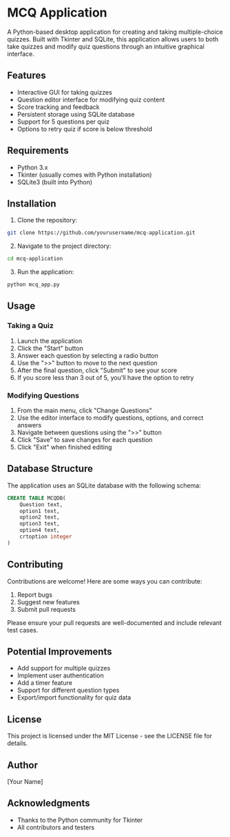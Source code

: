 # MCQ Application

A Python-based desktop application for creating and taking multiple-choice quizzes. Built with Tkinter and SQLite, this application allows users to both take quizzes and modify quiz questions through an intuitive graphical interface.

## Features

- Interactive GUI for taking quizzes
- Question editor interface for modifying quiz content
- Score tracking and feedback
- Persistent storage using SQLite database
- Support for 5 questions per quiz
- Options to retry quiz if score is below threshold

## Requirements

- Python 3.x
- Tkinter (usually comes with Python installation)
- SQLite3 (built into Python)

## Installation

1. Clone the repository:
```bash
git clone https://github.com/yourusername/mcq-application.git
```

2. Navigate to the project directory:
```bash
cd mcq-application
```

3. Run the application:
```bash
python mcq_app.py
```

## Usage

### Taking a Quiz

1. Launch the application
2. Click the "Start" button
3. Answer each question by selecting a radio button
4. Use the ">>" button to move to the next question
5. After the final question, click "Submit" to see your score
6. If you score less than 3 out of 5, you'll have the option to retry

### Modifying Questions

1. From the main menu, click "Change Questions"
2. Use the editor interface to modify questions, options, and correct answers
3. Navigate between questions using the ">>" button
4. Click "Save" to save changes for each question
5. Click "Exit" when finished editing

## Database Structure

The application uses an SQLite database with the following schema:

```sql
CREATE TABLE MCQDB(
    Question text,
    option1 text,
    option2 text,
    option3 text,
    option4 text,
    crtoption integer
)
```

## Contributing

Contributions are welcome! Here are some ways you can contribute:

1. Report bugs
2. Suggest new features
3. Submit pull requests

Please ensure your pull requests are well-documented and include relevant test cases.

## Potential Improvements

- Add support for multiple quizzes
- Implement user authentication
- Add a timer feature
- Support for different question types
- Export/import functionality for quiz data

## License

This project is licensed under the MIT License - see the LICENSE file for details.

## Author

[Your Name]

## Acknowledgments

- Thanks to the Python community for Tkinter
- All contributors and testers
